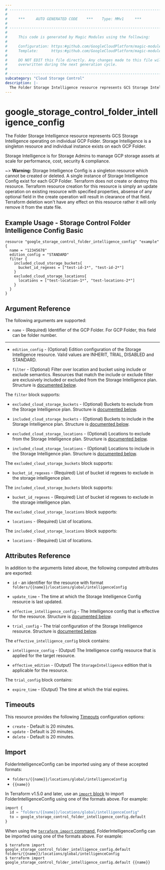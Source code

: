 ```yaml
---
# ----------------------------------------------------------------------------
#
#     ***     AUTO GENERATED CODE    ***    Type: MMv1     ***
#
# ----------------------------------------------------------------------------
#
#     This code is generated by Magic Modules using the following:
#
#     Configuration: https:#github.com/GoogleCloudPlatform/magic-modules/tree/main/mmv1/products/storagecontrol/FolderIntelligenceConfig.yaml
#     Template:      https:#github.com/GoogleCloudPlatform/magic-modules/tree/main/mmv1/templates/terraform/resource.html.markdown.tmpl
#
#     DO NOT EDIT this file directly. Any changes made to this file will be
#     overwritten during the next generation cycle.
#
# ----------------------------------------------------------------------------
subcategory: "Cloud Storage Control"
description: |-
  The Folder Storage Intelligence resource represents GCS Storage Intelligence operating on individual GCP Folder.
---
```


# google_storage_control_folder_intelligence_config

The Folder Storage Intelligence resource represents GCS Storage Intelligence operating on individual GCP Folder. Storage Intelligence is a singleton resource and individual instance exists on each GCP Folder.

Storage Intelligence is for Storage Admins to manage GCP storage assets at scale for performance, cost, security & compliance.



~> **Warning:** Storage Intelligence Config is a singleton resource which cannot be created or deleted. A single instance of Storage Intelligence Config exist for each GCP Folder. Terraform does not create or destroy this resource.
Terraform resource creation for this resource is simply an update operation on existing resource with specified properties, absense of any optional field in the create operation will result in clearance of that field. Terraform deletion won't have any effect on this resource rather it will only remove it from the state file.

## Example Usage - Storage Control Folder Intelligence Config Basic


```hcl
resource "google_storage_control_folder_intelligence_config" "example" {
  name = "12345678"
  edition_config = "STANDARD"
  filter {
    included_cloud_storage_buckets{
      bucket_id_regexes = ["test-id-1*", "test-id-2*"]
    }
    excluded_cloud_storage_locations{
      locations = ["test-location-1*", "test-locations-2*"]
    }
  }
}
```

## Argument Reference

The following arguments are supported:


* `name` -
  (Required)
  Identifier of the GCP Folder. For GCP Folder, this field can be folder number.


- - -


* `edition_config` -
  (Optional)
  Edition configuration of the Storage Intelligence resource. Valid values are INHERIT, TRIAL, DISABLED and STANDARD.

* `filter` -
  (Optional)
  Filter over location and bucket using include or exclude semantics. Resources that match the include or exclude filter are exclusively included or excluded from the Storage Intelligence plan.
  Structure is [documented below](#nested_filter).


<a name="nested_filter"></a>The `filter` block supports:

* `excluded_cloud_storage_buckets` -
  (Optional)
  Buckets to exclude from the Storage Intelligence plan.
  Structure is [documented below](#nested_filter_excluded_cloud_storage_buckets).

* `included_cloud_storage_buckets` -
  (Optional)
  Buckets to include in the Storage Intelligence plan.
  Structure is [documented below](#nested_filter_included_cloud_storage_buckets).

* `excluded_cloud_storage_locations` -
  (Optional)
  Locations to exclude from the Storage Intelligence plan.
  Structure is [documented below](#nested_filter_excluded_cloud_storage_locations).

* `included_cloud_storage_locations` -
  (Optional)
  Locations to include in the Storage Intelligence plan.
  Structure is [documented below](#nested_filter_included_cloud_storage_locations).


<a name="nested_filter_excluded_cloud_storage_buckets"></a>The `excluded_cloud_storage_buckets` block supports:

* `bucket_id_regexes` -
  (Required)
  List of bucket id regexes to exclude in the storage intelligence plan.

<a name="nested_filter_included_cloud_storage_buckets"></a>The `included_cloud_storage_buckets` block supports:

* `bucket_id_regexes` -
  (Required)
  List of bucket id regexes to exclude in the storage intelligence plan.

<a name="nested_filter_excluded_cloud_storage_locations"></a>The `excluded_cloud_storage_locations` block supports:

* `locations` -
  (Required)
  List of locations.

<a name="nested_filter_included_cloud_storage_locations"></a>The `included_cloud_storage_locations` block supports:

* `locations` -
  (Required)
  List of locations.

## Attributes Reference

In addition to the arguments listed above, the following computed attributes are exported:

* `id` - an identifier for the resource with format `folders/{{name}}/locations/global/intelligenceConfig`

* `update_time` -
  The time at which the Storage Intelligence Config resource is last updated.

* `effective_intelligence_config` -
  The Intelligence config that is effective for the resource.
  Structure is [documented below](#nested_effective_intelligence_config).

* `trial_config` -
  The trial configuration of the Storage Intelligence resource.
  Structure is [documented below](#nested_trial_config).


<a name="nested_effective_intelligence_config"></a>The `effective_intelligence_config` block contains:

* `intelligence_config` -
  (Output)
  The Intelligence config resource that is applied for the target resource.

* `effective_edition` -
  (Output)
  The `StorageIntelligence` edition that is applicable for the resource.

<a name="nested_trial_config"></a>The `trial_config` block contains:

* `expire_time` -
  (Output)
  The time at which the trial expires.

## Timeouts

This resource provides the following
[Timeouts](https://developer.hashicorp.com/terraform/plugin/sdkv2/resources/retries-and-customizable-timeouts) configuration options:

- `create` - Default is 20 minutes.
- `update` - Default is 20 minutes.
- `delete` - Default is 20 minutes.

## Import


FolderIntelligenceConfig can be imported using any of these accepted formats:

* `folders/{{name}}/locations/global/intelligenceConfig`
* `{{name}}`


In Terraform v1.5.0 and later, use an [`import` block](https://developer.hashicorp.com/terraform/language/import) to import FolderIntelligenceConfig using one of the formats above. For example:

```tf
import {
  id = "folders/{{name}}/locations/global/intelligenceConfig"
  to = google_storage_control_folder_intelligence_config.default
}
```

When using the [`terraform import` command](https://developer.hashicorp.com/terraform/cli/commands/import), FolderIntelligenceConfig can be imported using one of the formats above. For example:

```
$ terraform import google_storage_control_folder_intelligence_config.default folders/{{name}}/locations/global/intelligenceConfig
$ terraform import google_storage_control_folder_intelligence_config.default {{name}}
```
